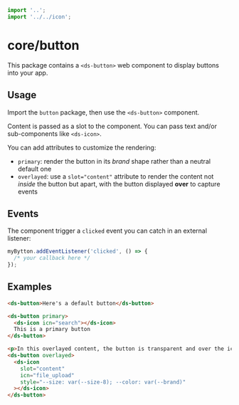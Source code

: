 ```js script
import '..';
import '../../icon';
```

# core/button

This package contains a `<ds-button>` web component to display buttons into your app.

## Usage

Import the `button` package, then use the `<ds-button>` component.

Content is passed as a slot to the component. You can pass text and/or sub-components
like `<ds-icon>`.

You can add attributes to customize the rendering:

- `primary`: render the button in its _brand_ shape rather than a neutral default one
- `overlayed`: use a `slot="content"` attribute to render the content not _inside_
  the button but apart, with the button displayed **over** to capture events

## Events

The component trigger a `clicked` event you can catch in an external listener:

```js
myBytton.addEventListener('clicked', () => {
  /* your callback here */
});
```

## Examples

```html preview-story
<ds-button>Here's a default button</ds-button>
```

```html preview-story
<ds-button primary>
  <ds-icon icn="search"></ds-icon>
  This is a primary button
</ds-button>
```

```html preview-story
<p>In this overlayed content, the button is transparent and over the icon</p>
<ds-button overlayed>
  <ds-icon
    slot="content"
    icn="file_upload"
    style="--size: var(--size-8); --color: var(--brand)"
  ></ds-icon>
</ds-button>
```
